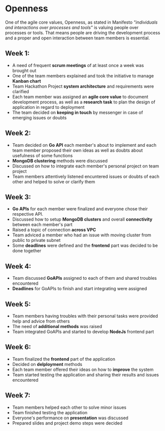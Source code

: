 # Openness
One of the agile core values, Openness, as stated in Manifesto *"individuals and interactions over processes and tools"* is valuing people over processes or tools. That means people are driving the development process and a proper and open interaction between team members is essential.

## Week 1:
* A need of frequent **scrum meetings** of at least once a week was brought out
* One of the team members explained and took the initiative to manage **Kanban chart**
* Team Hackathon Project **system architecture** and requirements were clarified
* Each team member was assigned an **agile core value** to document development process, as well as a **research task** to plan the design of application in regard to deployment
* The team decided on **keeping in touch** by messenger in case of emerging issues or doubts

## Week 2:
* Team decided on **Go API** each member's about to implement and each team member proposed their own ideas as well as doubts about usefulness of some functions
* **MongoDB clustering** methods were discussed
* Discussed on how to integrate each member's personal project on team project
* Team members attentively listened encuntered issues or doubts of each other and helped to solve or clarify them

## Week 3:
* **Go APIs** for each member were finalized and everyone chose their respective API.
* Discussed how to setup **MongoDB clusters** and overall **connectivity** between each member's part
* Raised a topic of connection **across VPC**
* Team adviced a member who had an issue with moving cluster from public to private subnet
* Some **deadlines** were defined and the **frontend** part was decided to be done together

## Week 4:
* Team discussed **GoAPIs** assigned to each of them and shared troubles encountered
* **Deadlines** for GoAPIs to finish and start integrating were assigned

## Week 5:
* Team members having troubles with their personal tasks were provided help and advice from others
* The need of **additional methods** was raised
* Team integrated GoAPIs and started to develop **NodeJs** frontend part

## Week 6:
* Team finalized the **frontend** part of the application
* Decided on **delployment** methods
* Each team member offered their ideas on how to **improve** the system
* Team started testing the application and sharing their results and issues encountered

## Week 7:
* Team members helped each other to solve minor issues
* Team finished testing the application
* Everyone's performance on **presentation** was discussed
* Prepared slides and project demo steps were decided